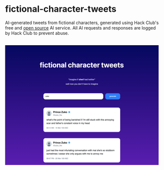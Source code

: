 # fictional-character-tweets

AI-generated tweets from fictional characters, generated using Hack Club's free and [open source](https://github.com/hackclub/ai) AI service. All AI requests and responses are logged by Hack Club to prevent abuse.

<br />

<img src="./assets/images/demo.png" alt="Demo" style="max-width:500px;">
